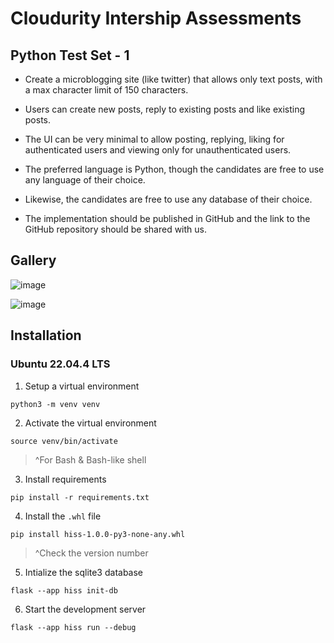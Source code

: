 # Cloudurity Intership Assessments

## Python Test Set - 1

- Create a microblogging site (like twitter) that allows only text posts, with a max character limit of 150 characters.

- Users can create new posts, reply to existing posts and like existing posts.

- The UI can be very minimal to allow posting, replying, liking for authenticated users and viewing only for unauthenticated users.

- The preferred language is Python, though the candidates are free to use any language of their choice.

- Likewise, the candidates are free to use any database of their choice.

- The implementation should be published in GitHub and the link to the GitHub repository should be shared with us.

## Gallery

![image](https://github.com/thetrotfreak/hiss/assets/45330487/e0afb149-8cd7-43c9-af77-591606aa2840)

![image](https://github.com/thetrotfreak/hiss/assets/45330487/6f31e154-ab72-41c0-931d-b63b5a41d3d5)

## Installation

### Ubuntu 22.04.4 LTS
1. Setup a virtual environment
```shell
python3 -m venv venv
```
2. Activate the virtual environment
```shell
source venv/bin/activate
```
> ^For Bash & Bash-like shell
3. Install requirements
```shell
pip install -r requirements.txt
```
4. Install the `.whl` file
```shell
pip install hiss-1.0.0-py3-none-any.whl
```
> ^Check the version number
5. Intialize the sqlite3 database
```shell
flask --app hiss init-db
```
6. Start the development server
```shell
flask --app hiss run --debug
```
